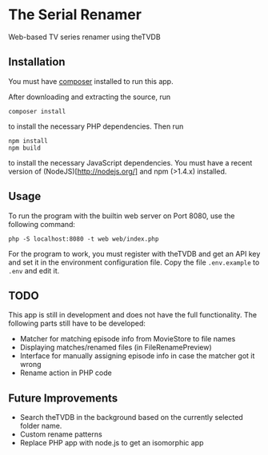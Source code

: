 The Serial Renamer
==================

Web-based TV series renamer using theTVDB

## Installation
You must have [composer](http://getcomposer.org/) installed to run this app.

After downloading and extracting the source, run 

	composer install

to install the necessary PHP dependencies. Then run

    npm install
    npm build

to install the necessary JavaScript dependencies. You must have a recent version of (NodeJS)[http://nodejs.org/] and npm (>1.4.x) installed.

## Usage
To run the program with the builtin web server on Port 8080, use the following command:

	php -S localhost:8080 -t web web/index.php

For the program to work, you must register with theTVDB and get an API key and set it in the environment configuration file. Copy the file `.env.example` to `.env` and edit it.

## TODO
This app is still in development and does not have the full functionality. The following parts still have to be developed:

- Matcher for matching episode info from MovieStore to file names
- Displaying matches/renamed files (in FileRenamePreview)
- Interface for manually assigning episode info in case the matcher got it wrong
- Rename action in PHP code

## Future Improvements
- Search theTVDB in the background based on the currently selected folder name.
- Custom rename patterns
- Replace PHP app with node.js to get an isomorphic app
